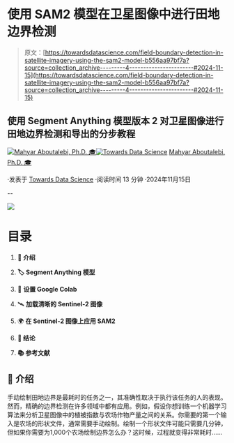 # 使用 SAM2 模型在卫星图像中进行田地边界检测

> 原文：[https://towardsdatascience.com/field-boundary-detection-in-satellite-imagery-using-the-sam2-model-b556aa97bf7a?source=collection_archive---------4-----------------------#2024-11-15](https://towardsdatascience.com/field-boundary-detection-in-satellite-imagery-using-the-sam2-model-b556aa97bf7a?source=collection_archive---------4-----------------------#2024-11-15)

## 使用 Segment Anything 模型版本 2 对卫星图像进行田地边界检测和导出的分步教程

[](https://medium.com/@mahyar.aboutalebi?source=post_page---byline--b556aa97bf7a--------------------------------)[![Mahyar Aboutalebi, Ph.D. 🎓](../Images/83d62352800f8a2932db8a07997c8059.png)](https://medium.com/@mahyar.aboutalebi?source=post_page---byline--b556aa97bf7a--------------------------------)[](https://towardsdatascience.com/?source=post_page---byline--b556aa97bf7a--------------------------------)[![Towards Data Science](../Images/a6ff2676ffcc0c7aad8aaf1d79379785.png)](https://towardsdatascience.com/?source=post_page---byline--b556aa97bf7a--------------------------------) [Mahyar Aboutalebi, Ph.D. 🎓](https://medium.com/@mahyar.aboutalebi?source=post_page---byline--b556aa97bf7a--------------------------------)

·发表于 [Towards Data Science](https://towardsdatascience.com/?source=post_page---byline--b556aa97bf7a--------------------------------) ·阅读时间 13 分钟 ·2024年11月15日

--

![](../Images/35bfa284528a9c88bd5c94bc2b127162.png)

# 目录

1.  **🌟 介绍**

1.  **🏷️ Segment Anything 模型**

1.  🚀 **设置 Google Colab**

1.  🛰️ **加载清晰的 Sentinel-2 图像**

1.  🌍 **在 Sentinel-2 图像上应用 SAM2**

1.  **📄 结论**

1.  **📚 参考文献**

## **🌟 介绍**

手动绘制田地边界是最耗时的任务之一，其准确性取决于执行该任务的人的表现。然而，精确的边界检测在许多领域中都有应用。例如，假设你想训练一个机器学习算法来分析卫星图像中的植被指数与农场作物产量之间的关系。你需要的第一个输入是农场的形状文件，通常需要手动绘制。绘制一个形状文件可能只需要几分钟，但如果你需要为1,000个农场绘制边界怎么办？这时候，过程就变得非常耗时……
